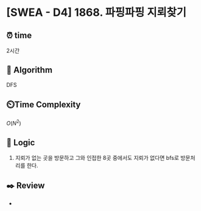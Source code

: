 # [SWEA - D4] 1868. 파핑파핑 지뢰찾기
 
## ⏰  **time**

2시간

## :pushpin: **Algorithm**

DFS

## ⏲️**Time Complexity**

$O(N^2)$

## :round_pushpin: **Logic**

1. 지뢰가 없는 곳을 방문하고 그와 인접한 8곳 중에서도 지뢰가 없다면 bfs로 방문처리를 한다.
   

## :black_nib: **Review**
- 
